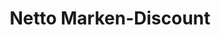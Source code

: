 ---
title: "Netto Marken-Discount"
url: /wuppertal/netto-marken-discount-cronenberger-strasse/
shop: Supermarkt
---